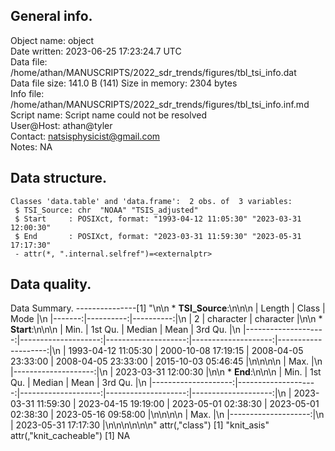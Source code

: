 <!-- This is a markdown file. -->


 General info.
---------------

Object name:    object      
Date written:   2023-06-25 17:23:24.7 UTC  
Data file:      /home/athan/MANUSCRIPTS/2022_sdr_trends/figures/tbl_tsi_info.dat      
Data file size: 141.0 B (141) 
Size in memory: 2304 bytes      
Info file:      /home/athan/MANUSCRIPTS/2022_sdr_trends/figures/tbl_tsi_info.inf.md      
Script name:    Script name could not be resolved      
User@Host:      athan@tyler   
Contact:        <natsisphysicist@gmail.com>      
Notes:          NA      


 Data structure.
-----------------

```
Classes 'data.table' and 'data.frame':	2 obs. of  3 variables:
 $ TSI_Source: chr  "NOAA" "TSIS_adjusted"
 $ Start     : POSIXct, format: "1993-04-12 11:05:30" "2023-03-31 12:00:30"
 $ End       : POSIXct, format: "2023-03-31 11:59:30" "2023-05-31 17:17:30"
 - attr(*, ".internal.selfref")=<externalptr> 
```


 Data quality.
---------------
 Data Summary.
---------------[1] "\n\n  * **TSI_Source**:\n\n\n    | Length |     Class |      Mode |\n    |-------:|----------:|----------:|\n    |      2 | character | character |\n\n  * **Start**:\n\n\n    |                Min. |             1st Qu. |              Median |                Mean |             3rd Qu. |\n    |--------------------:|--------------------:|--------------------:|--------------------:|--------------------:|\n    | 1993-04-12 11:05:30 | 2000-10-08 17:19:15 | 2008-04-05 23:33:00 | 2008-04-05 23:33:00 | 2015-10-03 05:46:45 |\n\n\n\n    |                Max. |\n    |--------------------:|\n    | 2023-03-31 12:00:30 |\n\n  * **End**:\n\n\n    |                Min. |             1st Qu. |              Median |                Mean |             3rd Qu. |\n    |--------------------:|--------------------:|--------------------:|--------------------:|--------------------:|\n    | 2023-03-31 11:59:30 | 2023-04-15 19:19:00 | 2023-05-01 02:38:30 | 2023-05-01 02:38:30 | 2023-05-16 09:58:00 |\n\n\n\n    |                Max. |\n    |--------------------:|\n    | 2023-05-31 17:17:30 |\n\n\n<!-- end of list -->\n\n\n"
attr(,"class")
[1] "knit_asis"
attr(,"knit_cacheable")
[1] NA
